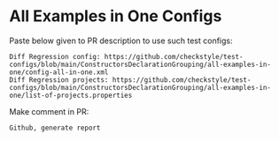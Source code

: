 # All Examples in One Configs
Paste below given to PR description to use such test configs:
```
Diff Regression config: https://github.com/checkstyle/test-configs/blob/main/ConstructorsDeclarationGrouping/all-examples-in-one/config-all-in-one.xml
Diff Regression projects: https://github.com/checkstyle/test-configs/blob/main/ConstructorsDeclarationGrouping/all-examples-in-one/list-of-projects.properties
```
Make comment in PR:
```
Github, generate report
```
